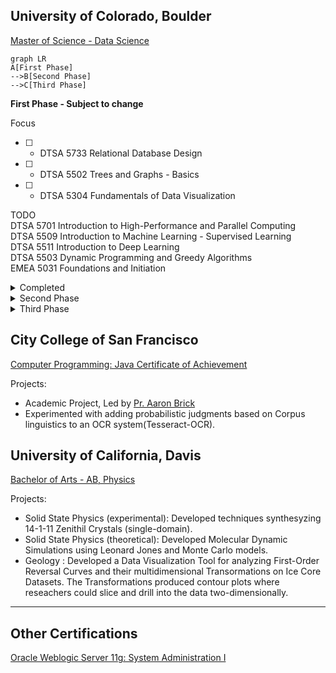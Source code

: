 
## University of Colorado, Boulder
[Master of Science - Data Science](https://www.colorado.edu/program/data-science/coursera-overview)

```mermaid
graph LR
A[First Phase]
-->B[Second Phase]
-->C[Third Phase]
```
__First Phase - Subject to change__

Focus
- [ ]  - DTSA 5733 Relational Database Design<br/>
- [ ]  - DTSA 5502 Trees and Graphs - Basics <br/>
- [ ]  - DTSA 5304 Fundamentals of Data Visualization<br/>

TODO<br/>
DTSA 5701 Introduction to High-Performance and Parallel Computing<br/>
DTSA 5509 Introduction to Machine Learning - Supervised Learning<br/>
DTSA 5511 Introduction to Deep Learning<br/>
DTSA 5503 Dynamic Programming and Greedy Algorithms<br/>
EMEA 5031 Foundations and Initiation<br/>

<details>
  <summary>Completed</summary>
  - <a href="https://www.coursera.org/account/accomplishments/verify/R9FKFC5Y4GLK">DTSA 5501 Algorithms for Searching Sorting and Indexing</a><br/>
  - <a href="https://www.coursera.org/learn/the-structured-query-language-sql)">DTSA 5734 The Structured Query Language (SQL)</a><br/>
  - DTSA 5735 Advanced Topics and Future Trends in Database Technologies<br/>
</details>


<details>
  <summary>Second Phase</summary>
- DTSA 5510 Unsupervised Algorithms in Machine Learning (1 credit)<br/>
- DTSA 5301 Data Science as a Field (1 credit)<br/>
- DTSA 5302 Cybersecurity for Data Science (1 credit)<br/>
- DTSA 5303 Ethical Issues in Data Science (1 credit)<br/>
- DTSA 5707 Deep Learning Applications for Computer Vision (1 credit)<br/>
- DTSA 5020 Regression and Classification (1 credit)<br/>
- DTSA 5507 Fundamentals of Software Architecture for Big Data (1 credit)<br/>
- EMEA 5032 Project Planning and Execution (1 credit)<br/>
- EMEA 5033 Agile Project Management (1 credit)<br/>
- DTSA 5842 Effective Communication: Writing Design and Presentation (1 credit)<br/>

</details>
<details>
  <summary>Third Phase</summary>
- DTSA 5504 Data Mining Pipeline (1 credit)<br/>
- DTSA 5505 Data Mining Methods (1 credit)<br/>
- DTSA 5506 Data Mining Project (1 credit)<br/>
- DTSA 5001 Probability Theory - Foundation for Data Science (1 credit)<br/>
- DTSA 5002 Statistical Inference for Estimation in Data Science (1 credit)<br/>
- DTSA 5003 Statistical Inference and Hypothesis Testing in Data Science <br/>
- DTSA 5011 Modern Regression Analysis in R (1 credit)<br/>
- DTSA 5012 ANOVA and Experimental Design (1 credit)<br/>
- DTSA 5013 Generalized Linear Models and Nonparametric Regression (1 credit)<br/>
</details>
  
## City College of San Francisco
[Computer Programming: Java Certificate of Achievement](https://ccsf.curricunet.com/Report/Program/GetReport/893?reportId=29)

Projects:
- Academic Project, Led by [Pr. Aaron Brick](https://github.com/aaronbrick)<br/>
- Experimented with adding probabilistic judgments based on Corpus linguistics to an OCR system(Tesseract-OCR).

## University of California, Davis
[Bachelor of Arts - AB, Physics](https://physics.ucdavis.edu/)

Projects: 
- Solid State Physics (experimental): Developed techniques synthesyzing 14-1-11 Zenithil Crystals (single-domain).
- Solid State Physics (theoretical):  Developed Molecular Dynamic Simulations using Leonard Jones and Monte Carlo models.
- Geology : Developed a Data Visualization Tool for analyzing First-Order Reversal Curves and their multidimensional Transormations on Ice Core Datasets. The Transformations produced contour plots where reseachers could slice and drill into the data two-dimensionally.

---

## Other Certifications
[Oracle Weblogic Server 11g: System Administration I](https://education.oracle.com/oracle-weblogic-server-12c-administration-i/pexam_1Z0-133)

